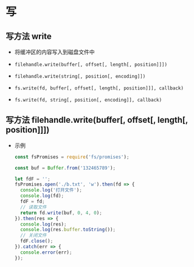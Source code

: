 # 写

## 写方法 write

+ 将缓冲区的内容写入到磁盘文件中

+ `filehandle.write(buffer[, offset[, length[, position]]])`

+ `filehandle.write(string[, position[, encoding]])`

+ `fs.write(fd, buffer[, offset[, length[, position]]], callback)`

+ `fs.write(fd, string[, position[, encoding]], callback)`

## 写方法 filehandle.write(buffer\[, offset\[, length\[, position]]])

+ 示例&#x20;

    ```js
    const fsPromises = require('fs/promises');

    const buf = Buffer.from('132465789');

    let fdF = '';
    fsPromises.open('./b.txt', 'w').then(fd => {
      console.log('打开文件');
      console.log(fd);
      fdF = fd;
      // 读取文件
      return fd.write(buf, 0, 4, 0);
    }).then(res => {
      console.log(res);
      console.log(res.buffer.toString());
      // 关闭文件
      fdF.close();
    }).catch(err => {
      console.error(err);
    });
    ```
